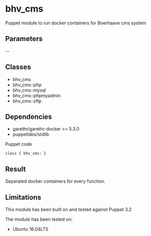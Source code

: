 bhv_cms
===================

Puppet module to run docker containers for Boerhaave cms system

Parameters
-------------
--


Classes
-------------
- bhv_cms
- bhv_cms::php
- bhv_cms::mysql
- bhv_cms::phpmyadmin
- bhv_cms::sftp



Dependencies
-------------
- garethr/garethr-docker >= 5.3.0
- puppetlabs/stdlib



Puppet code
```
class { bhv_cms: }
```
Result
-------------
Separated docker containers for every function.

Limitations
-------------
This module has been built on and tested against Puppet 3.2

The module has been tested on:
- Ubuntu 16.04LTS
